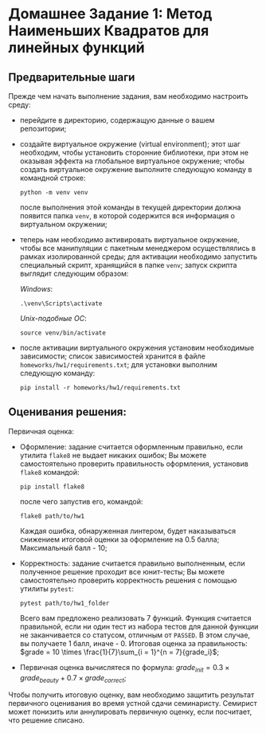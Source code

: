 # Домашнее Задание 1: Метод Наименьших Квадратов для линейных функций

## Предварительные шаги

Прежде чем начать выполнение задания, вам необходимо настроить среду:

- перейдите в директорию, содержащую данные о вашем репозитории;

- создайте виртуальное окружение (virtual environment); этот шаг необходим, чтобы установить сторонние библиотеки, при этом не оказывая эффекта на глобальное виртуальное окружение; чтобы создать виртуальное окружение выполните следующую команду в командной строке:
    ```console
    python -m venv venv
    ```

    после выполнения этой команды в текущей директории должна появится папка `venv`, в которой содержится вся информация о виртуальном окружении;

- теперь нам необходимо активировать виртуальное окружение, чтобы все манипуляции с пакетным менеджером осуществлялись в рамках изолированной среды; для активации необходимо запустить специальный скрипт, хранящийся в папке `venv`; запуск скрипта выглядит следующим образом:

    *Windows*:
    ```console
    .\venv\Scripts\activate
    ```

    *Unix-подобные ОС*:
    ```
    source venv/bin/activate
    ```
- после активации виртуального окружения установим необходимые зависимости; список зависимостей хранится в файле `homeworks/hw1/requirements.txt`; для установки выполним следующую команду:

    ```console
    pip install -r homeworks/hw1/requirements.txt
    ```

## Оценивания решения:

Первичная оценка:

- Оформление: задание считается оформленным правильно, если утилита `flake8` не выдает никаких ошибок; Вы можете самостоятельно проверить правильность оформления, установив `flake8` командой:
    ```console
    pip install flake8
    ``` 

    после чего запустив его, командой:
    ```console
    flake8 path/to/hw1
    ```

    Каждая ошибка, обнаруженная линтером, будет наказываться снижением итоговой оценки за оформление на 0.5 балла; Максимальный балл - 10;

- Корректность: задание считается правильно выполненным, если полученное решение проходит все юнит-тесты; Вы можете самостоятельно проверить корректность решения с помощью утилиты `pytest`:

    ```console
    pytest path/to/hw1_folder
    ```

    Всего вам предложено реализовать 7 функций. Функция считается правильной, если ни один тест из набора тестов для данной функции не заканчивается со статусом, отличным от `PASSED`. В этом случае, вы получаете 1 балл, иначе - 0. Итоговая оценка за правильность: $grade = 10 \times \frac{1}{7}\sum_{i = 1}^{n = 7}{grade_i}$;

- Первичная оценка вычислятеся по формула: $grade_{init} = 0.3 \times grade_{beauty} + 0.7 \times grade_{correct}$;

Чтобы получить итоговую оценку, вам необходимо защитить результат первичного оценивания во время устной сдачи семинаристу. Семирист может понизить или аннулировать первичную оценку, если посчитает, что решение списано.
